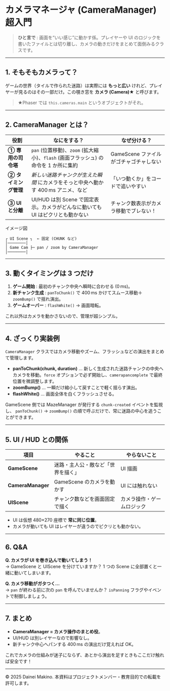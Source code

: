 # カメラマネージャ (CameraManager) 超入門

> **ひと言で** : 画面を“いい感じ”に動かす係。プレイヤーや UI のロジックを書いたファイルとは切り離し、カメラの動きだけをまとめて面倒みるクラスです。

---

## 1. そもそもカメラって？

ゲームの世界（タイルで作られた迷路）は実際には **もっと広い** けれど、プレイヤーが見るのはその一部だけ。この覗き窓を **カメラ (Camera)★** と呼びます。

> ★Phaser では `this.cameras.main` というオブジェクトがそれ。

---

## 2. CameraManager とは？

| 役割            | なにをする？                                                    | なぜ分ける？                   |
| ------------- | --------------------------------------------------------- | ------------------------ |
| **① 専用の司令塔**  | `pan` (位置移動)、`zoom` (拡大縮小)、`flash` (画面フラッシュ) の命令を 1 か所に集約 | GameScene ファイルがゴチャゴチャしない |
| **② タイミング管理** | *新しい迷路チャンクが生えた瞬間* にカメラをそっと中央へ動かす 400 ms アニメ、など            | 「いつ動くか」をコードで追いやすい        |
| **③ UI と分離**  | UI/HUD は別 Scene で固定表示。カメラがどんなに動いても UI はピクリとも動かない          | チャンク数表示がカメラ移動でブレない！        |

イメージ図

```
┌ UI Scene ┐  ← 固定 (CHUNK など)
│────────│
│ Game Cam ├─ pan / zoom by CameraManager
│────────│
```

---

## 3. 動くタイミングは 3 つだけ

1. **ゲーム開始** : 最初のチャンク中央へ瞬時に合わせる (0 ms)。
2. **新チャンク生成** : `panToChunk()` で 400 ms かけてスムース移動＋`zoomBump()` で揺れ演出。
3. **ゲームオーバー** : `flashWhite()` → 画面暗転。

これ以外はカメラを動かさないので、管理が超シンプル。

---

## 4. ざっくり実装例

`CameraManager` クラスではカメラ移動やズーム、フラッシュなどの演出をまとめて管理します。

- **panToChunk(chunk, duration)** … 新しく生成された迷路チャンクの中央へカメラを移動。`force` オプションで必ず開始し、`camerapancomplete` で最終位置を微調整します。
- **zoomBump()** … 一瞬だけ縮小して戻すことで軽く揺らす演出。
- **flashWhite()** … 画面全体を白くフラッシュさせる。

GameScene 側では MazeManager が発行する `chunk-created` イベントを監視し、
`panToChunk()` → `zoomBump()` の順で呼ぶだけで、常に迷路の中心を追うことができます。

---

## 5. UI / HUD との関係

| 項目                | やること               | やらないこと        |
| ----------------- | ------------------ | ------------- |
| **GameScene**     | 迷路・主人公・敵など「世界を描く」  | UI 描画         |
| **CameraManager** | GameScene のカメラを動かす | UI には触れない     |
| **UIScene**       | チャンク数などを画面固定で描く   | カメラ操作・ゲームロジック |

- UI は仮想 480×270 座標で **常に同じ位置**。
- カメラが動いても UI はレイヤーが違うのでピクリとも動かない。

---

## 6. Q&A

**Q. カメラが UI を巻き込んで動いてしまう！**\
→ GameScene と UIScene を分けていますか？ 1 つの Scene に全部置くと一緒に動いてしまいます。

**Q. カメラ移動がガタつく…**\
→ `pan` が終わる前に次の `pan` を呼んでいませんか？ `isPanning` フラグやイベントで制御しましょう。

---

## 7. まとめ

- **CameraManager = カメラ操作のまとめ役**。
- UI/HUD は別レイヤーなので影響なし。
- 新チャンク中心へパンする 400 ms の演出だけ覚えれば OK。

これでカメラの仕組みが迷子にならず、あとから演出を足すときもここだけ触れば安全です！

---

© 2025 Dainei Makino. 本資料はプロジェクトメンバー・教育目的での転載を許可します。

